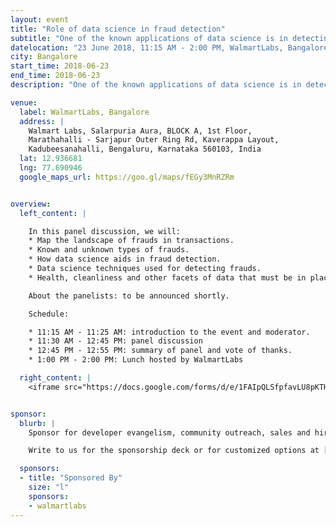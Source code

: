 ```yaml
---
layout: event
title: "Role of data science in fraud detection"
subtitle: "One of the known applications of data science is in detecting frauds. How does this work in practice?"
datelocation: "23 June 2018, 11:15 AM - 2:00 PM, WalmartLabs, Bangalore"
city: Bangalore
start_time: 2018-06-23
end_time: 2018-06-23
description: "One of the known applications of data science is in detecting frauds. How does this work in practice? "

venue:
  label: WalmartLabs, Bangalore
  address: |
    Walmart Labs, Salarpuria Aura, BLOCK A, 1st Floor, 
    Marathahalli - Sarjapur Outer Ring Rd, Kaverappa Layout,
    Kadubeesanahalli, Bengaluru, Karnataka 560103, India
  lat: 12.936681
  lng: 77.690946
  google_maps_url: https://goo.gl/maps/fEGy3MnRZRm


overview:
  left_content: |

    In this panel discussion, we will:
    * Map the landscape of frauds in transactions. 
    * Known and unknown types of frauds. 
    * How data science aids in fraud detection.
    * Data science techniques used for detecting frauds. 
    * Health, cleanliness and other facets of data that must be in place for carrying leveraging data science for fraud detection.

    About the panelists: to be announced shortly.

    Schedule:

    * 11:15 AM - 11:25 AM: introduction to the event and moderator.
    * 11:30 AM - 12:45 PM: panel discussion
    * 12:45 PM - 12:55 PM: summary of panel and vote of thanks. 
    * 1:00 PM - 2:00 PM: Lunch hosted by WalmartLabs

  right_content: |
    <iframe src="https://docs.google.com/forms/d/e/1FAIpQLSfpfavLU8pKTHQ1fyP7YXixHkP9WOtlPBjWdXtjRlmGpihAJw/viewform?embedded=true" frameborder="0" marginheight="0" marginwidth="0" style="width:100%; height:45rem;">Loading...</iframe>


sponsor:
  blurb: |
    Sponsor for developer evangelism, community outreach, sales and hiring.

    Write to us for the sponsorship deck or for customized options at [info@hasgeek.com](mailto:info@hasgeek.com) 

  sponsors:
  - title: "Sponsored By"
    size: "l"
    sponsors:
    - walmartlabs
---
```

